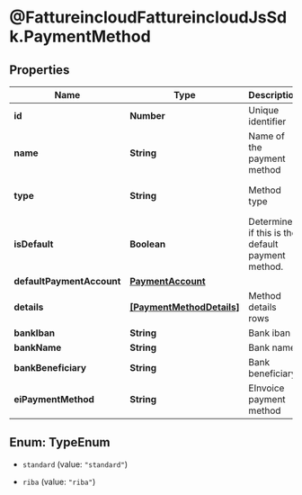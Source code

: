 # @FattureincloudFattureincloudJsSdk.PaymentMethod

## Properties

Name | Type | Description | Notes
------------ | ------------- | ------------- | -------------
**id** | **Number** | Unique identifier | [optional] 
**name** | **String** | Name of the payment method | 
**type** | **String** | Method type | [optional] [default to &#39;standard&#39;]
**isDefault** | **Boolean** | Determines if this is the default payment method. | [optional] 
**defaultPaymentAccount** | [**PaymentAccount**](PaymentAccount.md) |  | [optional] 
**details** | [**[PaymentMethodDetails]**](PaymentMethodDetails.md) | Method details rows | [optional] 
**bankIban** | **String** | Bank iban | [optional] 
**bankName** | **String** | Bank name | [optional] 
**bankBeneficiary** | **String** | Bank beneficiary | [optional] 
**eiPaymentMethod** | **String** | EInvoice payment method | [optional] 



## Enum: TypeEnum


* `standard` (value: `"standard"`)

* `riba` (value: `"riba"`)




